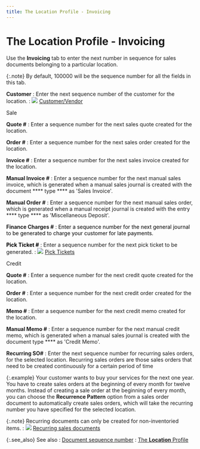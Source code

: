```yaml
---
title: The Location Profile - Invoicing
---
```


# The Location Profile - Invoicing


Use the **Invoicing** tab to enter  the next number in sequence for sales documents belonging to a particular  location.


{:.note}
By default, 100000 will be the sequence number for all the fields in  this tab.


**Customer**
: Enter the next sequence number of the customer for  the location.
: ![]({{site.sc_baseurl}}/img/lens.gif) [Customer/Vendor]({{site.sc_baseurl}}/options/locations-and-sub-locations/location-details/invoicing-puchasing-information/customer_vendor.html)


Sale


**Quote #**
: Enter a sequence number for the next sales quote  created for the location.


**Order #**
: Enter a sequence number for the next sales order  created for the location.


**Invoice #**
: Enter a sequence number for the next sales invoice  created for the location.


**Manual Invoice #**
: Enter a sequence number for the next manual sales  invoice, which is generated when a manual sales journal is created with  the document **** type **** as 'Sales Invoice'.


**Manual Order #**
: Enter a sequence number for the next manual sales  order, which is generated when a manual receipt journal is created with  the entry **** type **** as 'Miscellaneous Deposit'.


**Finance Charges #**
: <font color="#000000" class="hcp9">Enter a sequence number for the 
 next general journal to be generated to charge your customer for late 
 payments.</font>


**<font color="#000000" class="hcp9">Pick Ticket #</font>**
: Enter a sequence number for the next pick ticket  to be generated.
: ![]({{site.sc_baseurl}}/img/lens.gif) [Pick  Tickets]({{site.sp_chm}}/sales-docs/ordr-ff/pick_tickets.html)


Credit


**Quote #**
: Enter a sequence number for the next credit quote  created for the location.


**Order #**
: Enter a sequence number for the next credit order  created for the location.


**Memo #**
: Enter a sequence number for the next credit memo  created for the location.


**Manual Memo #**
: Enter a sequence number for the next manual credit  memo, which is generated when a manual sales journal is created with the  document type **** as 'Credit Memo'.


**Recurring SO#**
: Enter the next sequence number for recurring sales  orders, for the selected location. Recurring sales orders are those sales  orders that need to be created continuously for a certain period of time


{:.example}
Your customer wants to buy your services for  the next one year. You have to create sales orders at the beginning of  every month for twelve months. Instead of creating a sale order at the  beginning of every month, you can choose the **Recurrence Pattern** option from a sales order document to automatically  create sales orders, which will take the recurring number you have specified  for the selected location.


{:.note}
Recurring documents can only be created for non-inventoried items.
: ![]({{site.sc_baseurl}}/img/lens.gif)<font color="#000000" class="hcp9"> </font>[Recurring  sales documents]({{site.sp_chm}}/sales-docs/recur-billing/recurring_sales_documents_in_everest.html)


{:.see_also}
See also
: [Document sequence  number]({{site.sc_baseurl}}/options/locations-and-sub-locations/location-details/invoicing-puchasing-information/sales_purchase_document.html)
: [The **Location**  Profile]({{site.sc_baseurl}}/options/locations-and-sub-locations/set-up-locations/the_location_profile.html)
